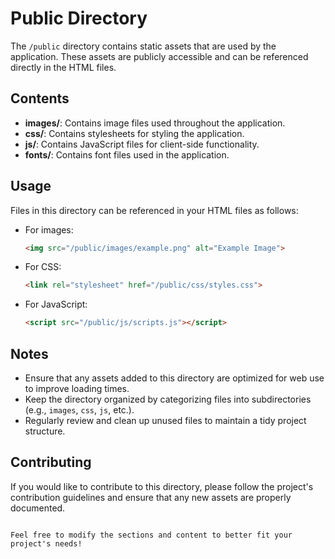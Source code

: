 # Public Directory

The `/public` directory contains static assets that are used by the application. These assets are publicly accessible and can be referenced directly in the HTML files.

## Contents

- **images/**: Contains image files used throughout the application.
- **css/**: Contains stylesheets for styling the application.
- **js/**: Contains JavaScript files for client-side functionality.
- **fonts/**: Contains font files used in the application.

## Usage

Files in this directory can be referenced in your HTML files as follows:

- For images: 
  ```html
  <img src="/public/images/example.png" alt="Example Image">
  ```

- For CSS:
  ```html
  <link rel="stylesheet" href="/public/css/styles.css">
  ```

- For JavaScript:
  ```html
  <script src="/public/js/scripts.js"></script>
  ```

## Notes

- Ensure that any assets added to this directory are optimized for web use to improve loading times.
- Keep the directory organized by categorizing files into subdirectories (e.g., `images`, `css`, `js`, etc.).
- Regularly review and clean up unused files to maintain a tidy project structure.

## Contributing

If you would like to contribute to this directory, please follow the project's contribution guidelines and ensure that any new assets are properly documented.

```

Feel free to modify the sections and content to better fit your project's needs!